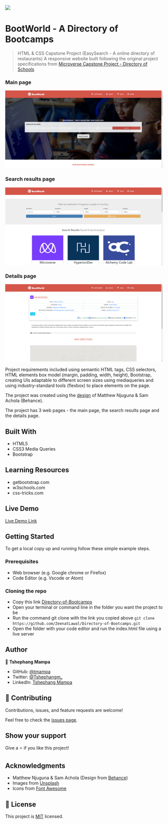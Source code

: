 ![](https://img.shields.io/badge/Microverse-blueviolet)

# BootWorld - A Directory of Bootcamps

> HTML & CSS Capstone Project (EasySearch - A online directory of restaurants)
A responsive website built following the original project specifications from [Microverse Capstone Project - Directory of Schools](https://www.notion.so/HTML-CSS-capstone-project-Directory-of-Schools-eea352bfaf3e4a83b2917df1f9a4e140)

### Main page
![screenshot](assets/main-page.png)

### Search results page
![screenshot](assets/search-results.png)

### Details page
![screenshot](assets/details.png)

Project requirements included using semantic HTML tags, CSS selectors, HTML elements box model (margin, padding, width, height), Bootstrap, creating UIs adaptable to different screen sizes using mediaqueries and using industry-standard tools (flexbox) to place elements on the page.

The project was created using the [design](https://www.behance.net/gallery/25563385/PatashuleKE) of Matthew Njuguna & Sam Achola (Behance).

The project has 3 web pages - the main page, the search results page and the details page.

## Built With

- HTML5
- CSS3 Media Queries
- Bootstrap

## Learning Resources

- getbootstrap.com
- w3schools.com
- css-tricks.com

## Live Demo

[Live Demo Link](https://bootworld20.netlify.app/)


## Getting Started

To get a local copy up and running follow these simple example steps.

### Prerequisites

- Web browser (e.g. Google chrome or Firefox)
- Code Editor (e.g. Vscode or Atom)

### Cloning the repo

- Copy this link [Directory-of-Bootcamps](https://github.com/tmampa/Directory-of-Bootcamps)
- Open your terminal or command line in the folder you want the project to be
- Run the command git clone with the link you copied above `git clone https://github.com/ZeenatLawal/Directory-of-Bootcamps.git`
- Open the folder with your code editor and run the index.html file using a live server



## Author

👤 **Tshephang Mampa**

- GitHub: [@tmampa](https://github.com/tmampa)
- Twitter: [@Tshephangm_](https://twitter.com/tshephangm_)
- LinkedIn: [Tshephang Mampa](https://www.linkedin.com/in/tshephang-mampa-9235951a1/)

## 🤝 Contributing

Contributions, issues, and feature requests are welcome!

Feel free to check the [issues page](https://github.com/tmampa/Directory-of-Bootcamps/issues/1).

## Show your support

Give a ⭐️ if you like this project!

## Acknowledgments

- Matthew Njuguna & Sam Achola (Design from [Behance](https://www.behance.net/gallery/25563385/PatashuleKE))
- Images from [Unsplash](https://unsplash.com/)
- Icons from [Font Awesome](https://fontawesome.com/)

## 📝 License

This project is [MIT](https://github.com/git/git-scm.com/blob/master/MIT-LICENSE.txt) licensed.
